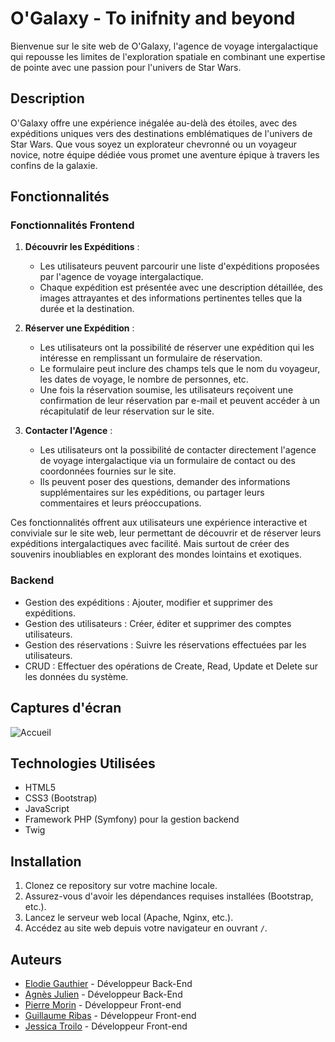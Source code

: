 # O'Galaxy - To inifnity and beyond

Bienvenue sur le site web de O'Galaxy, l'agence de voyage intergalactique qui repousse les limites de l'exploration spatiale en combinant une expertise de pointe avec une passion pour l'univers de Star Wars.

## Description

O'Galaxy offre une expérience inégalée au-delà des étoiles, avec des expéditions uniques vers des destinations emblématiques de l'univers de Star Wars. Que vous soyez un explorateur chevronné ou un voyageur novice, notre équipe dédiée vous promet une aventure épique à travers les confins de la galaxie.


## Fonctionnalités

### Fonctionnalités Frontend

1. **Découvrir les Expéditions** :
   - Les utilisateurs peuvent parcourir une liste d'expéditions proposées par l'agence de voyage intergalactique.
   - Chaque expédition est présentée avec une description détaillée, des images attrayantes et des informations pertinentes telles que la durée et la destination.

2. **Réserver une Expédition** :
   - Les utilisateurs ont la possibilité de réserver une expédition qui les intéresse en remplissant un formulaire de réservation.
   - Le formulaire peut inclure des champs tels que le nom du voyageur, les dates de voyage, le nombre de personnes, etc.
   - Une fois la réservation soumise, les utilisateurs reçoivent une confirmation de leur réservation par e-mail et peuvent accéder à un récapitulatif de leur réservation sur le site.

3. **Contacter l'Agence** :
   - Les utilisateurs ont la possibilité de contacter directement l'agence de voyage intergalactique via un formulaire de contact ou des coordonnées fournies sur le site.
   - Ils peuvent poser des questions, demander des informations supplémentaires sur les expéditions, ou partager leurs commentaires et leurs préoccupations.

Ces fonctionnalités offrent aux utilisateurs une expérience interactive et conviviale sur le site web, leur permettant de découvrir et de réserver leurs expéditions intergalactiques avec facilité.
Mais surtout de créer des souvenirs inoubliables en explorant des mondes lointains et exotiques.


### Backend

- Gestion des expéditions : Ajouter, modifier et supprimer des expéditions.
- Gestion des utilisateurs : Créer, éditer et supprimer des comptes utilisateurs.
- Gestion des réservations : Suivre les réservations effectuées par les utilisateurs.
- CRUD : Effectuer des opérations de Create, Read, Update et Delete sur les données du système.

## Captures d'écran

![Accueil](screenshots/home.png)

## Technologies Utilisées

- HTML5
- CSS3 (Bootstrap)
- JavaScript
- Framework PHP (Symfony) pour la gestion backend
- Twig

## Installation

1. Clonez ce repository sur votre machine locale.
2. Assurez-vous d'avoir les dépendances requises installées (Bootstrap, etc.).
3. Lancez le serveur web local (Apache, Nginx, etc.).
4. Accédez au site web depuis votre navigateur en ouvrant `/`.

## Auteurs

- [Elodie Gauthier](https://github.com/Elodie-GAUTHIER) - Développeur Back-End
- [Agnès Julien](https://github.com/agnesjulien) - Développeur Back-End
- [Pierre Morin](https://github.com/PierreMorin4590) - Développeur Front-end
- [Guillaume Ribas](https://github.com/Guillaume-Ribas) - Développeur Front-end
- [Jessica Troilo](https://github.com/jessicatroilo) - Développeur Front-end
